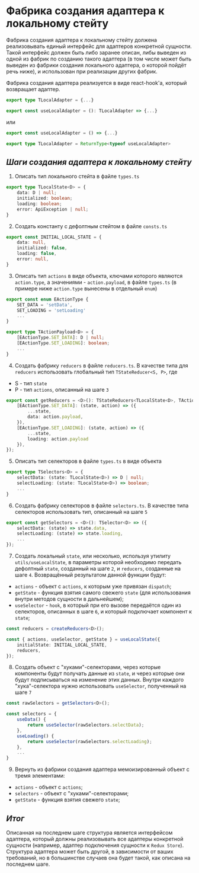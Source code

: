 # Фабрика создания адаптера к локальному стейту

Фабрика создания адаптера к локальному стейту должена реализовывать единый интерфейс для адаптеров конкретной сущности. Такой интерфейс должен быть либо заранее описан, либы выведен из одной из фабрик по созданию такого адаптера (в том числе может быть выведен из фабрики создания локального адаптера, о которой пойдёт речь ниже), и использован при реализации других фабрик.

Фабрика создания адаптера реализуется в виде react-hook'а, который возвращает адаптер.
```ts
export type TLocalAdapter = {...}

export const useLocalAdapter = (): TLocalAdapter => {...}
```
или
```ts
export const useLocalAdapter = () => {...}

export type TLocalAdapter = ReturnType<typeof useLocalAdapter>
```
## _Шаги создания адаптера к локальному стейту_
1. Описать тип локального стейта в файле `types.ts`
```ts
export type TLocalState<D> = {
    data: D | null;
    initialized: boolean;
    loading: boolean;
    error: ApiException | null;
}
```
2. Создать константу с дефолтным стейтом в файле `consts.ts`
```ts
export const INITIAL_LOCAL_STATE = {
    data: null,
    initialized: false,
    loading: false,
    error: null,
}
```
3. Описать тип `actions` в виде объекта, ключами которого являются `action.type`, а значениями - `action.payload`, в файле `types.ts` (в примере ниже `action.type` вынесены в отдельный `enum`)
```ts
export const enum EActionType {
    SET_DATA = 'setData',
    SET_LOADING = 'setLoading'
    ...
}

export type TActionPayload<D> = {
    [EActionType.SET_DATA]: D | null;
    [EActionType.SET_LOADING]: boolean;
    ...
}
```
4. Создать фабрику `reducers` в файле `reducers.ts`. В качестве типа для `reducers` использовать глобальный тип `TStateReducer<S, P>`, где
- S - тип `state`
- P - тип `actions`, описанный на шаге `3`
```ts
export const getReducers = <D>(): TStateReducers<TLocalState<D>, TActionPayload<D>> => ({
    [EActionType.SET_DATA]: (state, action) => ({
        ...state,
        data: action.payload,
    }),
    [EActionType.SET_LOADING]: (state, action) => ({
        ...state,
        loading: action.payload
    }),
});
```
5. Описать тип селекторов в файле `types.ts` в виде объекта
```ts
export type TSelectors<D> = {
    selectData: (state: TLocalState<D>) => D | null;
    selectLoading: (state: TLocalState<D>) => boolean;
    ...
}
```
6. Создать фабрику селекторов в файле `selectors.ts`. В качестве типа селекторов использовать тип, описанный на шаге `5`
```ts
export const getSelectors = <D>(): TSelector<D> => ({
    selectData: (state) => state.data,
    selectLoading: (state) => state.loading,
    ...
});
```
7. Создать локальный `state`, или несколько, используя утилиту `utils/useLocalState`, в параметры которой необходимо передать дефолтный `state`, созданный на шаге `2`, и `reducers`, созданные на шаге `4`. Возвращённый результатом данной функции будут:
- `actions` - объект с `actions`, к которым уже привязан `dispatch`;
- `getState` - функция взятия самого свежего `state` (для использования внутри методов сущности в дальнейшем);
- `useSelector` - `hook`, в который при его вызове передаётся один из селекторов, описанных в шаге `6`, и который подключает компонент к `state`;
```ts
const reducers = createReducers<D>();

const { actions, useSelector, getState } = useLocalState({
    initialState: INITIAL_LOCAL_STATE,
    reducers,
});
```
8. Создать объект с "хуками"-селекторами, через которые компоненты будут получать данные из `state`, и через которые они будут подписываться на изменение этих данных. Внутри каждого "хука"-селектора нужно использовать `useSelector`, полученный на шаге `7`
```ts
const rawSelectors = getSelectors<D>();

const selectors = {
    useData() {
        return useSelector(rawSelectors.selectData);
    },
    useLoading() {
        return useSelector(rawSelectors.selectLoading);
    },
    ...
}
```
9. Вернуть из фабрики создания адаптера мемоизированный объект с тремя элементами:
- `actions` - объект с `actions`;
- `selectors` - объект с "хуками"-селекторами;
- `getState` - функция взятия свежего `state`;
## _Итог_

Описанная на последнем шаге структура является интерфейсом адаптера, который должны реализовывать все адаптеры конкретной сущности (например, адаптер подключения сущности к `Redux Store`). Структура адаптера может быть другой, в зависимости от ваших требований, но в большинстве случаев она будет такой, как описана на последнем шаге.
